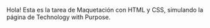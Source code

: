 Hola! Esta es la tarea de Maquetación con HTML y CSS, simulando la página de Technology with Purpose.
